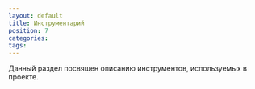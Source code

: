 ```yaml
---
layout: default
title: Инструментарий
position: 7
categories: 
tags: 
---
```


Данный раздел посвящен описанию инструментов, используемых в проекте.

 



 

 

